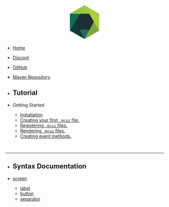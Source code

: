 <center>
    <img src="./assets/images/icon.png" alt="Logo" width="auto" height="112"/>
</center>

* [Home](/)
* [Discord](https://discord.gg/EUejM4gzAG)
* [GitHub](https://github.com/diabolical17/mcgui)
* [Maven Repository](https://maven.falseresync.ru/releases/cal/codes/mcgui)


* <h2>Tutorial</h2>

* Getting Started
    * [Installation](/gs/install.md)
    * [Creating your first `.mcui` file.](/gs/createfile.md)
    * [Registering `.mcui` files.](/gs/registerfile.md)
    * [Rendering `.mcui` files.](/gs/renderfile.md)
    * [Creating event methods.](/gs/eventmethods.md)

<br>
<hr>

* <h2>Syntax Documentation</h2>

* [screen](/mcui/screen.md)
    * [label](/mcui/label.md)
    * [button](/mcui/button.md)
    * [separator](/mcui/separator.md)